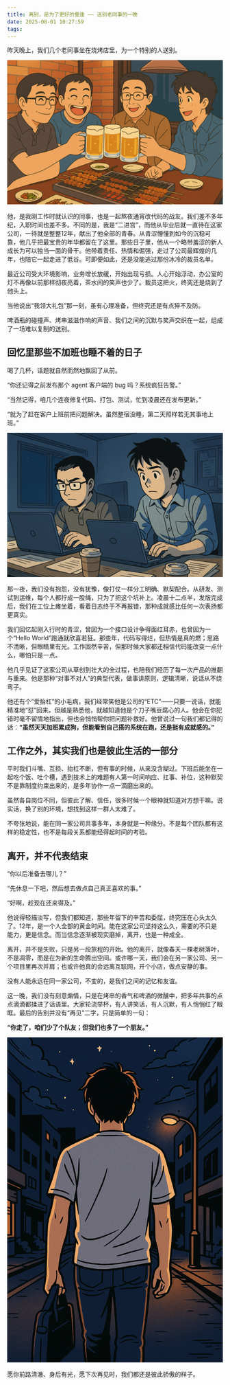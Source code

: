 ```yaml
---
title: 离别，是为了更好的重逢 —— 送别老同事的一晚
date: 2025-08-01 10:27:59
tags:
---
```


昨天晚上，我们几个老同事坐在烧烤店里，为一个特别的人送别。

![喝酒](./images/send-off-1/drink.png)

他，是我刚工作时就认识的同事，也是一起熬夜通宵改代码的战友。我们差不多年纪，入职时间也差不多。不同的是，我是“二进宫”，而他从毕业后就一直待在这家公司，一待就是整整12年，献出了他全部的青春。从青涩懵懂到如今的沉稳可靠，他几乎把最宝贵的年华都留在了这里。那些日子里，他从一个略带羞涩的新人成长为可以独当一面的骨干。他带着责任、热情和倔强，走过了公司最辉煌的几年，也陪它一起走进了低谷。可即便如此，还是没能逃过那份冰冷的裁员名单。

最近公司受大环境影响，业务增长放缓，开始出现亏损。人心开始浮动，办公室的灯不再像以前那样彻夜亮着，茶水间的笑声也少了。裁员这把火，终究还是烧到了他头上。

当他说出“我领大礼包”那一刻，虽有心理准备，但终究还是有点猝不及防。

啤酒瓶的碰撞声、烤串滋滋作响的声音、我们之间的沉默与笑声交织在一起，组成了一场难以复制的送别。

## 回忆里那些不加班也睡不着的日子

喝了几杯，话题就自然而然地飘回了从前。

“你还记得之前发布那个 agent 客户端的 bug 吗？系统疯狂告警。”

“当然记得，咱几个连夜修复代码、打包、测试，忙到凌晨还在发布更新。”

“就为了赶在客户上班前把问题解决。虽然整宿没睡，第二天照样若无其事地上班。”

![喝酒](./images/send-off-1/work-overtime.png)


那一夜，我们没有抱怨，没有犹豫，像打仗一样分工明确、默契配合。从研发、测试到运维，每个人都拧成一股绳，只为了把这个坑补上。凌晨十二点半，发版完成后，我们在工位上瘫坐着，看着日志终于不再报错，那种成就感比任何一次表扬都更真实。

我们回忆起刚入行时的青涩，曾因为一个接口设计争得面红耳赤，也曾因为一个“Hello World”跑通就欣喜若狂。那些年，代码写得烂，但热情是真的燃；思路不清晰，但眼睛里有光。工作固然辛苦，但那时候大家都还相信代码能改变一点什么，哪怕只是一点。

他几乎见证了这家公司从草创到壮大的全过程，也陪我们经历了每一次产品的推翻与重来。他是那种“对事不对人”的典型代表，做事讲原则，逻辑清晰，说话从不绕弯子。

他还有个“爱抬杠”的小毛病，我们经常笑他是公司的“ETC”——只要一说话，就能精准地“怼”回来。但越是熟悉他，就越知道他是个刀子嘴豆腐心的人。他会在你犯错时毫不留情地指出，但也会悄悄帮你把问题补救好。他曾说过一句我们都记得的话：**“虽然天天加班累成狗，但能看到自己搭的系统在跑，还是挺有成就感的。”**

## 工作之外，其实我们也是彼此生活的一部分

平时我们斗嘴、互损、抬杠不断，但有事的时候，从来没含糊过。下班后能坐在一起吃个饭、吐个槽，遇到技术上的难题有人第一时间响应、扛事、补位，这种默契不是靠制度约束出来的，是多年协作一点一滴磨出来的。

虽然各自岗位不同，但彼此了解、信任，很多时候一个眼神就知道对方想干嘛。说实话，换了别的环境，想找到这样一群人太难了。

不夸张地说，能在同一家公司共事多年，本身就是一种缘分。不是每个团队都有这样的稳定性，也不是每段关系都能经得起时间的考验。

## 离开，并不代表结束

“你以后准备去哪儿？”

“先休息一下吧，然后想去做点自己真正喜欢的事。”

“好啊，趁现在还来得及。”

他说得轻描淡写，但我们都知道，那些年留下的辛苦和委屈，终究压在心头太久了。12年，是一个人全部的黄金时间。能在这家公司坚持这么久，需要的不只是能力，更是信念。而当信念逐渐被现实磨掉，离开，也是一种成全。

离开，并不是失败，只是另一段旅程的开始。他的离开，就像春天一棵老树落叶，不是凋零，而是在为新的生命腾出空间。或许哪一天，我们会在另一家公司、另一个项目里再次并肩；也或许他真的会远离互联网，开个小店，做点安静的事。

没有人能永远在同一家公司，不变的，是我们之间的记忆和友谊。

这一晚，我们没有刻意煽情，只是在烤串的香气和啤酒的微醺中，把多年共事的点点滴滴都揉进了话语里。大家轮流举杯，有人讲笑话，有人沉默，有人悄悄红了眼眶。最后的告别并没有“再见”二字，只是简单的一句：

**“你走了，咱们少了个队友；但我们也多了一个朋友。”**

![再见](./images/send-off-1/goodbye.png)

愿你前路清澈、身后有光，愿下次再见时，我们都还是彼此骄傲的样子。
